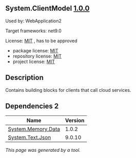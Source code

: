System.ClientModel [1.0.0](https://www.nuget.org/packages/System.ClientModel/1.0.0)
--------------------

Used by: WebApplication2

Target frameworks: net9.0

License: [MIT](../../../../licenses/mit) , has to be approved

- package license: [MIT](https://licenses.nuget.org/MIT) 
- repository license: [MIT](https://github.com/Azure/azure-sdk-for-net) 
- project license: [MIT](https://github.com/Azure/azure-sdk-for-net/blob/System.ClientModel_1.0.0/sdk/core/System.ClientModel/README.md) 

Description
-----------
Contains building blocks for clients that call cloud services.

Dependencies 2
-----------

|Name|Version|
|----------|:----|
|[System.Memory.Data](../../../../packages/nuget.org/system.memory.data/1.0.2)|1.0.2|
|[System.Text.Json](../../../../packages/nuget.org/system.text.json/9.0.10)|9.0.10|

*This page was generated by a tool.*